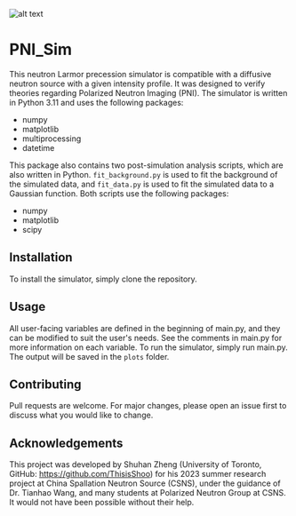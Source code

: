 ![alt text](https://github.com/ThisisShoo/PNI_Sim/blob/main/Misc/animation.gif "Logo Title Text 1")

# PNI_Sim

This neutron Larmor precession simulator is compatible with a diffusive neutron source with a given intensity profile. It was designed to verify theories regarding Polarized Neutron Imaging (PNI). The simulator is written in Python 3.11 and uses the following packages:

* numpy
* matplotlib
* multiprocessing
* datetime

This package also contains two post-simulation analysis scripts, which are also written in Python. `fit_background.py` is used to fit the background of the simulated data, and `fit_data.py` is used to fit the simulated data to a Gaussian function. Both scripts use the following packages:

* numpy
* matplotlib
* scipy

## Installation

To install the simulator, simply clone the repository. 

## Usage

All user-facing variables are defined in the beginning of main.py, and they can be modified to suit the user's needs. See the comments in main.py for more information on each variable.
To run the simulator, simply run main.py. The output will be saved in the `plots` folder. 

## Contributing

Pull requests are welcome. For major changes, please open an issue first to discuss what you would like to change.

## Acknowledgements

This project was developed by Shuhan Zheng (University of Toronto, GitHub: https://github.com/ThisisShoo) for his 2023 summer research project at China Spallation Neutron Source (CSNS), under the guidance of Dr. Tianhao Wang, and many students at Polarized Neutron Group at CSNS. It would not have been possible without their help.
